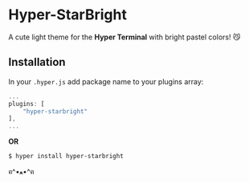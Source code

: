 # Hyper-StarBright

A cute light theme for the **Hyper Terminal** with bright pastel colors! 😼

## Installation

In your `.hyper.js` add package name to your plugins array:

```js
...
plugins: [
    "hyper-starbright"
],
...
```
**OR**

```bash
$ hyper install hyper-starbright
```

ฅ^•ﻌ•^ฅ
